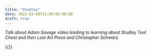 ```yaml
---
title: "Studley"
date: 2022-03-09T12:00:00-08:00
draft: true
---
```


*Talk about Adam Savage video leading to learning about Studley Tool Chest and then Lost Art Press and Christopher Schwarz.*

{{<photo src="/photos/2021-11-29_IMG_7983.jpeg" class="medium" />}}